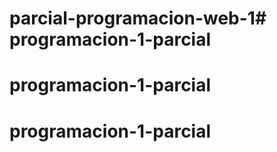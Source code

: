 # parcial-programacion-web-1# programacion-1-parcial
# programacion-1-parcial
# programacion-1-parcial
